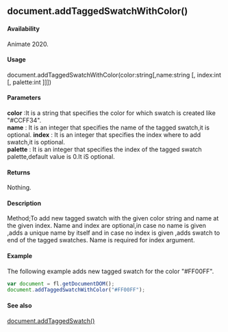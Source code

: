 ## document.addTaggedSwatchWithColor()

#### Availability

Animate 2020.

#### Usage

document.addTaggedSwatchWithColor(color:string[,name:string [, index:int [, palette:int ]]])

#### Parameters

**color** :It is a string that specifies the color for which swatch is created like "#CCFF34".  
**name** : It is an integer that specifies the name of the tagged swatch,it is optional. 
**index** : It is an integer that specifies the index where to add swatch,it is optional.  
**palette** : It is an integer that specifies the index of the tagged swatch palette,default value is 0.It iS optional.

#### Returns

Nothing.

#### Description

Method;To add new tagged swatch with the given color string and name at the given index. Name and index are optional,in case no name is given ,adds a unique name by itself and in case no index is given ,adds swatch to end of the tagged swatches. Name is required for index argument.

#### Example
The following example adds new tagged swatch for the color "#FF00FF".

```javascript
var document = fl.getDocumentDOM();
document.addTaggedSwatchWithColor("#FF00FF");
```
#### See also
[document.addTaggedSwatch()](../Document_object/docu6058.md)

